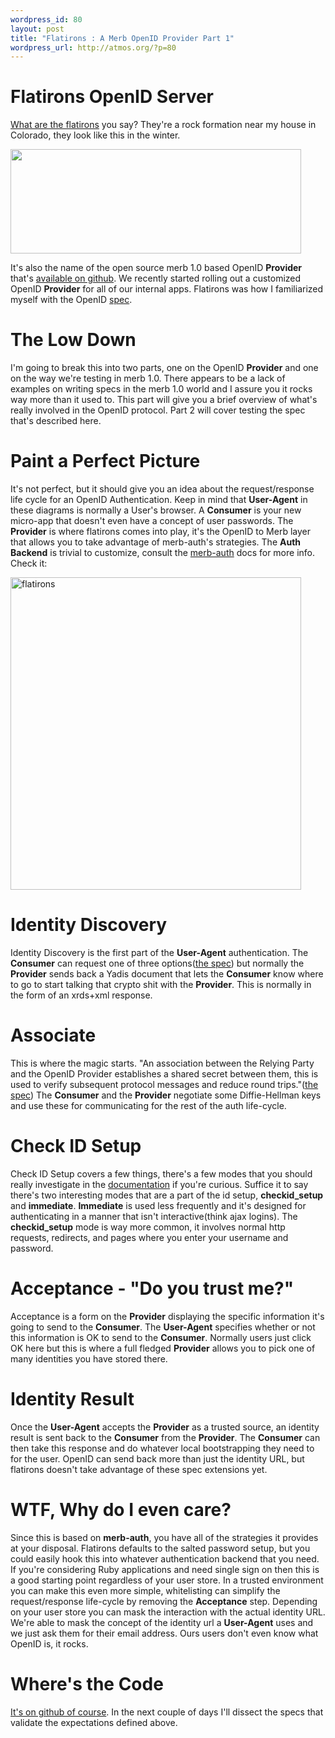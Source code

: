 ```yaml
--- 
wordpress_id: 80
layout: post
title: "Flatirons : A Merb OpenID Provider Part 1"
wordpress_url: http://atmos.org/?p=80
---
```


Flatirons OpenID Server
=======================

[What are the flatirons](http://www.powerset.com/explore/semhtml/Flatirons?query=what+are+the+flatirons)
you say?  They're a rock formation near my house in Colorado, they look like
this in the winter.

<a class="tt-flickr tt-flickr-Medium"
href="http://flickr.com/photos/molas/62517813"><img class="alignnone"
src="http://farm1.static.flickr.com/31/62517813_0d49863e68.jpg" alt=""
width="465" height="167" /></a>

It's also the name of the open source merb 1.0 based OpenID **Provider** that's
[available on github](http://github.com/atmos/flatirons/tree/master).
We recently started rolling out a customized OpenID **Provider** for all of our
internal apps.  Flatirons was how I familiarized myself with the
OpenID [spec](http://openid.net/specs/openid-authentication-2_0.html).

# The Low Down

I'm going to break this into two parts, one on the OpenID **Provider** and one
on the way we're testing in merb 1.0.  There appears to be a lack of examples
on writing specs in the merb 1.0 world and I assure you it rocks way more than
it used to.  This part will give you a brief overview of what's really involved
in the OpenID protocol.  Part 2 will cover testing the spec that's described
here.

# Paint a Perfect Picture

It's not perfect, but it should give you an idea about the request/response
life cycle for an OpenID Authentication.  Keep in mind that **User-Agent** in
these diagrams is normally a User's browser.  A **Consumer** is your new
micro-app that doesn't even have a concept of user passwords.  The **Provider**
is where flatirons comes into play, it's the OpenID to Merb layer that allows
you to take advantage of merb-auth's strategies.  The **Auth Backend** is
trivial to customize, consult the [merb-auth](http://github.com/wycats/merb/tree/master/merb-auth)
docs for more info.  Check it:

<a class="tt-flickr tt-flickr-Original"
href="http://www.flickr.com/photos/atmos/3054931483/"><img
class="aligncenter"
src="http://farm4.static.flickr.com/3036/3054931483_b2d220624a.jpg"
alt="flatirons" width="465" height="500" /></a>

# Identity Discovery

Identity Discovery is the first part of the **User-Agent** authentication.
The **Consumer** can request one of three options(<a
href="http://openid.net/specs/openid-authentication-2_0.html#discovery">the
spec</a>) but normally the **Provider** sends back a Yadis document that lets
the **Consumer** know where to go to start talking that crypto shit with the
**Provider**.  This is normally in the form of an xrds+xml response.

# Associate

This is where the magic starts.  "An association between the Relying Party
and the OpenID Provider establishes a shared secret between them, this is used
to verify subsequent protocol messages and reduce round trips."(<a
href="http://openid.net/specs/openid-authentication-2_0.html#associations">the
spec</a>)  The **Consumer** and the **Provider** negotiate some Diffie-Hellman
keys and use these for communicating for the rest of the auth life-cycle.

# Check ID Setup

Check ID Setup covers a few things, there's a few modes that you should really
investigate in the <a
href="http://openid.net/specs/openid-authentication-2_0.html#requesting_authentication">documentation</a>
if you're curious.  Suffice it to say there's two interesting modes that are a
part of the id setup, **checkid_setup** and **immediate**.  **Immediate** is
used less frequently and it's designed for authenticating in a manner that
isn't interactive(think ajax logins).  The **checkid_setup** mode is way more
common, it involves normal http requests, redirects, and pages where you enter
your username and password.

# Acceptance - "Do you trust me?"

Acceptance is a form on the **Provider** displaying the specific information
it's going to send to the **Consumer**.  The **User-Agent** specifies whether
or not this information is OK to send to the **Consumer**.  Normally users just
click OK here but this is where a full fledged **Provider** allows you to pick
one of many identities you have stored there.

# Identity Result

Once the **User-Agent** accepts the **Provider** as a trusted source, an
identity result is sent back to the **Consumer** from the **Provider**.  The
**Consumer** can then take this response and do whatever local bootstrapping
they need to for the user.  OpenID can send back more than just the identity
URL, but flatirons doesn't take advantage of these spec extensions yet.

# WTF, Why do I even care?

Since this is based on **merb-auth**, you have all of the strategies it
provides at your disposal.  Flatirons defaults to the salted password setup,
but you could easily hook this into whatever authentication backend that you
need.  If you're considering Ruby applications and need single sign on then
this is a good starting point regardless of your user store.  In a trusted
environment you can make this even more simple, whitelisting can simplify the
request/response life-cycle by removing the **Acceptance** step.  Depending on
your user store you can mask the interaction with the actual identity URL.
We're able to mask the concept of the identity url a **User-Agent** uses and we
just ask them for their email address.  Ours users don't even know what OpenID
is, it rocks.

# Where's the Code

[It's on github of course](http://github.com/atmos/flatirons).  In the next
couple of days I'll dissect the specs that validate the expectations defined
above.
